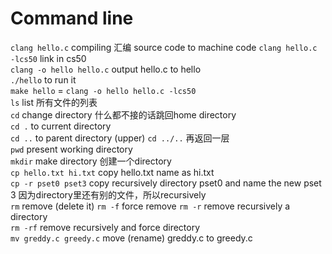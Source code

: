 # Command line
`clang hello.c` compiling 汇编  source code to machine code
`clang hello.c -lcs50` link in cs50  
`clang -o hello hello.c` output hello.c to hello  
`./hello` to run it  
`make hello` = `clang -o hello hello.c -lcs50`  
`ls` list 所有文件的列表  
`cd` change directory 什么都不接的话跳回home directory  
`cd .` to current directory  
`cd ..` to parent directory (upper) `cd ../..` 再返回一层  
`pwd` present working directory  
`mkdir` make directory 创建一个directory  
`cp hello.txt hi.txt` copy hello.txt name as hi.txt  
`cp -r pset0 pset3` copy recursively directory pset0 and name the new pset 3 因为directory里还有别的文件，所以recursively  
`rm` remove (delete it) 
`rm -f` force remove
`rm -r` remove recursively a directory  
`rm -rf` remove recursively and force directory  
`mv greddy.c greedy.c` move (rename) greddy.c to greedy.c  
